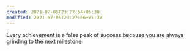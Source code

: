 ```yaml
---
created: 2021-07-05T23:27:54+05:30
modified: 2021-07-05T23:27:56+05:30
---
```


Every achievement is a false peak of success because you are always grinding to the next milestone.
